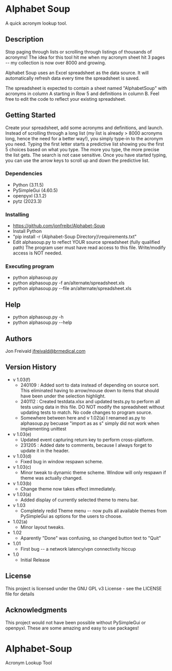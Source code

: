 # Alphabet Soup

A quick acronym lookup tool.

## Description

Stop paging through lists or scrolling through listings of thousands of acronyms!
The idea for this tool hit me when my acronym sheet hit 3 pages -- my collection
is now over 8000 and growing.

Alphabet Soup uses an Excel spreadsheet as the data source. It will automatically
refresh data every time the spreadsheet is saved.

The spreadsheet is expected to contain a sheet named "AlphabetSoup" with acronyms 
in column A starting in Row 5 and definitions in column B. Feel free to edit the
code to reflect your existing spreadsheet.

## Getting Started

Create your spreadsheet, add some acronyms and definitions, and launch. Instead of
scrolling through a long list (my list is already > 8000 acronyms long, hence the need
for a better way!), you simply type-in to the acronym you need. Typing the first letter
starts a predictive list showing you the first 5 choices based on what you type. The
more you type, the more precise the list gets. The search is not case sensitive. Once 
you have started typing, you can use the arrow keys to scroll up and down the
predictive list.

### Dependencies

* Python (3.11.5)
* PySimpleGui (4.60.5)
* openpyxl (3.1.2)
* pytz (2023.3)

### Installing

* https://github.com/jonfreibr/Alphabet-Soup
* Install Python
* "pip install -r {Alphabet-Soup Directory}\requirements.txt"
* Edit alphasoup.py to reflect YOUR source spreadsheet (fully qualified path)
    The program user must have read access to this file. Write/modify
    access is NOT needed.

### Executing program

* python alphasoup.py
* python alphasoup.py -f an/alternate/spreadsheet.xls
* python alphasoup.py --file an/alternate/spreadsheet.xls

## Help

* python alphasoup.py -h
* python alphasoup.py --help

## Authors

Jon Freivald
jfreivald@brmedical.com

## Version History

* v 1.03(f)
    * 240109    : Added sort to data instead of depending on source sort. This eliminated having to arrow/mouse down to items that should have been under the selection highlight.
    * 240112    : Created testdata.xlsx and updated tests.py to perform all tests using data in this file. DO NOT modify the spreadsheet without updating tests to match. No code changes to program source.
    * Somewhere between here and v 1.02(a) I renamed as.py to alphasoup.py becuase "import as as s" simply did not work when implementing unittest
* v 1.03(e)
    * Updated event capturing return key to perform cross-platform.
    * 231205	: Added date to comments, because I always forget to update it in the header.
* v 1.03(d)
    * Fixed bug in window respawn scheme.
* v 1.03(c)
    * Minor tweak to dynamic theme scheme. Window will only respawn if theme was actually changed.
* v 1.03(b)
    * Change theme now takes effect immediately.
* v 1.03(a)
    * Added display of currently selected theme to menu bar.
* v 1.03
    * Completely redid Theme menu -- now pulls all available themes from PySimpleGui as options for the users to choose.
* 1.02(a)
    * Minor layout tweaks.
* 1.02
    * Aparently "Done" was confusing, so changed button text to "Quit"
* 1.01
    * First bug -- a network latency/vpn connectivity hiccup
* 1.0
    * Initial Release

## License

This project is licensed under the GNU GPL v3 License - see the LICENSE file for details

## Acknowledgments

This project would not have been possible without PySimpleGui or openpyxl. These are some
amazing and easy to use packages!

# Alphabet-Soup
 Acronym Lookup Tool
